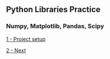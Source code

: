 ## Python Libraries Practice

### Numpy, Matplotlib, Pandas, Scipy

[1 - Project setup ](../../tree//)

[2 - Next ](../../tree//)


